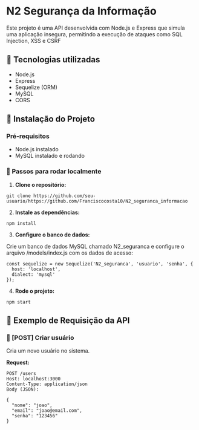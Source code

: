 # N2 Segurança da Informação

Este projeto é uma API desenvolvida com Node.js e Express que simula uma aplicação insegura, permitindo a execução de ataques como SQL Injection, XSS e CSRF


## 🧩 Tecnologias utilizadas

- Node.js
- Express
- Sequelize (ORM)
- MySQL
- CORS

## 📁 Instalação do Projeto

### Pré-requisitos

- Node.js instalado
- MySQL instalado e rodando

### 🔧 Passos para rodar localmente

1. **Clone o repositório:**

`git clone https://github.com/seu-usuario/https://github.com/Franciscocosta10/N2_seguranca_informacao`

2. **Instale as dependências:**

`npm install`

3. **Configure o banco de dados:**

Crie um banco de dados MySQL chamado N2_seguranca e configure o arquivo /models/index.js com os dados de acesso:

```
const sequelize = new Sequelize('N2_seguranca', 'usuario', 'senha', {
  host: 'localhost',
  dialect: 'mysql'
});
```

4. **Rode o projeto:**

`npm start`

## 📌 Exemplo de Requisição da API

### 🔹 [POST] Criar usuário

Cria um novo usuário no sistema.

**Request:**

```
POST /users
Host: localhost:3000
Content-Type: application/json
Body (JSON):

{
  "nome": "joao",
  "email": "joao@email.com",
  "senha": "123456"
}
```
